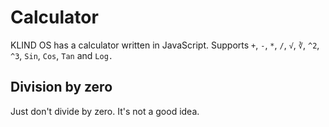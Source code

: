 # Calculator

KLIND OS has a calculator written in JavaScript. Supports `+`, `-`, `*`, `/`, `√`, `∛`, `^2`, `^3`, `Sin`, `Cos`, `Tan` and `Log. `

## Division by zero

Just don't divide by zero. It's not a good idea.
